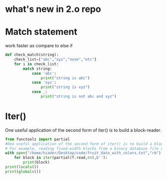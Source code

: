 
# what's new in 2.o repo
# Match statement
work faster as compare to else if
```python
def check_match(string):
    check_list=["abc","xyz","none","etc"]
    for i in check_list:
        match string:
            case 'abc':
                print("string is abc")
            case 'xyz':
                print("string is xyz")
            case _:
                print("string is not abc and xyz")
```
# Iter() 
One useful application of the second form of iter() is to build a block-reader. 
```python
from functools import partial
#One useful application of the second form of iter() is to build a block-reader. 
# For example, reading fixed-width blocks from a binary database file until the end of file is reached:
with open("/home/hiader/Desktop/code/fruit_data_with_colors.txt","rb") as f:
    for block in iter(partial(f.read,64),b''):
        print(block)
print(locals())
print(globals())
```
